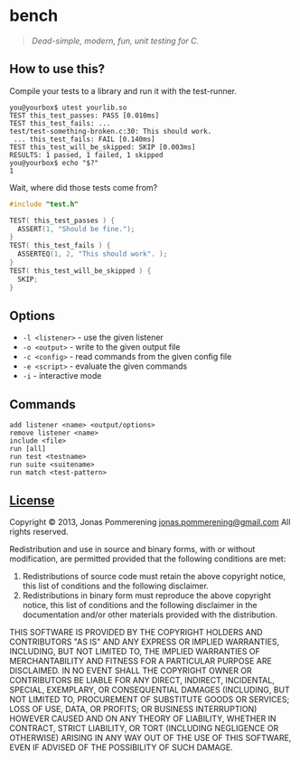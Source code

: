 # bench

> *Dead-simple, modern, fun, unit testing for C.*

## How to use this?

Compile your tests to a library and run it with the test-runner.

```console
you@yourbox$ utest yourlib.so
TEST this_test_passes: PASS [0.010ms]
TEST this_test_fails: ...
test/test-something-broken.c:30: This should work.
 ... this_test_fails: FAIL [0.140ms]
TEST this_test_will_be_skipped: SKIP [0.003ms]
RESULTS: 1 passed, 1 failed, 1 skipped
you@yourbox$ echo "$?"
1
```

Wait, where did those tests come from?

```C
#include "test.h"

TEST( this_test_passes ) {
  ASSERT(1, "Should be fine.");
}
TEST( this_test_fails ) {
  ASSERTEQ(1, 2, "This should work". );
}
TEST( this_test_will_be_skipped ) {
  SKIP;
}
```

## Options

* `-l <listener>` - use the given listener
* `-o <output>` - write to the given output file
* `-c <config>` - read commands from the given config file
* `-e <script>` - evaluate the given commands
* `-i` - interactive mode

## Commands

```
add listener <name> <output/options>
remove listener <name>
include <file>
run [all]
run test <testname>
run suite <suitename>
run match <test-pattern>
```

## [License](LICENSE-BSD)

Copyright &copy; 2013, Jonas Pommerening <jonas.pommerening@gmail.com>
All rights reserved.

Redistribution and use in source and binary forms, with or without
modification, are permitted provided that the following conditions are met: 

1.  Redistributions of source code must retain the above copyright notice, this
    list of conditions and the following disclaimer. 
2.  Redistributions in binary form must reproduce the above copyright notice,
    this list of conditions and the following disclaimer in the documentation
    and/or other materials provided with the distribution. 

THIS SOFTWARE IS PROVIDED BY THE COPYRIGHT HOLDERS AND CONTRIBUTORS "AS IS" AND
ANY EXPRESS OR IMPLIED WARRANTIES, INCLUDING, BUT NOT LIMITED TO, THE IMPLIED
WARRANTIES OF MERCHANTABILITY AND FITNESS FOR A PARTICULAR PURPOSE ARE
DISCLAIMED. IN NO EVENT SHALL THE COPYRIGHT OWNER OR CONTRIBUTORS BE LIABLE FOR
ANY DIRECT, INDIRECT, INCIDENTAL, SPECIAL, EXEMPLARY, OR CONSEQUENTIAL DAMAGES
(INCLUDING, BUT NOT LIMITED TO, PROCUREMENT OF SUBSTITUTE GOODS OR SERVICES;
LOSS OF USE, DATA, OR PROFITS; OR BUSINESS INTERRUPTION) HOWEVER CAUSED AND
ON ANY THEORY OF LIABILITY, WHETHER IN CONTRACT, STRICT LIABILITY, OR TORT
(INCLUDING NEGLIGENCE OR OTHERWISE) ARISING IN ANY WAY OUT OF THE USE OF THIS
SOFTWARE, EVEN IF ADVISED OF THE POSSIBILITY OF SUCH DAMAGE.
